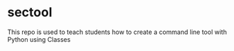 # sectool
This repo is used to teach students how to create a command line tool with Python using Classes
